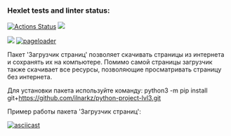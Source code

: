 ### Hexlet tests and linter status:
[![Actions Status](https://github.com/ilnarkz/python-project-lvl3/workflows/hexlet-check/badge.svg)](https://github.com/ilnarkz/python-project-lvl3/actions) <a href="https://codeclimate.com/github/ilnarkz/python-project-lvl3/maintainability"><img src="https://api.codeclimate.com/v1/badges/3c22b9287fdd10ae9217/maintainability" /></a>

<a href="https://codeclimate.com/github/ilnarkz/python-project-lvl3/test_coverage"><img src="https://api.codeclimate.com/v1/badges/3c22b9287fdd10ae9217/test_coverage" /></a> [![pageloader](https://github.com/ilnarkz/python-project-lvl3/actions/workflows/main.yml/badge.svg)](https://github.com/ilnarkz/python-project-lvl3/actions/workflows/main.yml)


Пакет 'Загрузчик страниц' позволяет скачивать страницы из интернета и сохранять их на компьютере. Помимо самой страницы загрузчик также скачивает все ресурсы, позволяющие просматривать страницу без интернета.

Для установки пакета используйте команду: python3 -m pip install git+https://github.com/ilnarkz/python-project-lvl3.git

Пример работы пакета 'Загрузчик страниц':

[![asciicast](https://asciinema.org/a/F9LcNyHCT1TAjOW4tbNAKvd1b.svg)](https://asciinema.org/a/F9LcNyHCT1TAjOW4tbNAKvd1b)